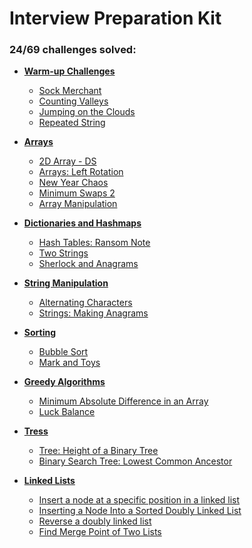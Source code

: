 # Interview Preparation Kit

### **24/69** challenges solved:

- **[Warm-up Challenges](warmup)**
    * [Sock Merchant](warmup/sock-merchant)
    * [Counting Valleys](warmup/counting-valleys)
    * [Jumping on the Clouds](warmup/jumping-on-the-clouds)
    * [Repeated String](warmup/repeated-string)

- **[Arrays](arrays)**
    * [2D Array - DS](arrays/2d-array)
    * [Arrays: Left Rotation](arrays/left-rotation)
    * [New Year Chaos](arrays/new-year-chaos)
    * [Minimum Swaps 2](arrays/minimum-swaps-2)
    * [Array Manipulation](arrays/array-manipulation)

- **[Dictionaries and Hashmaps](dictionaries-hashmaps)**
    * [Hash Tables: Ransom Note](dictionaries-hashmaps/ransom-note)
    * [Two Strings](dictionaries-hashmaps/two-strings)
    * [Sherlock and Anagrams](dictionaries-hashmaps/sherlock-and-anagrams)

- **[String Manipulation](string-manipulation)**
    * [Alternating Characters](string-manipulation/alternating-characters)
    * [Strings: Making Anagrams](string-manipulation/making-anagrams)

- **[Sorting](sorting)**
    * [Bubble Sort](sorting/bubble-sort)
    * [Mark and Toys](sorting/mark-and-toys)

- **[Greedy Algorithms](greedy-algorithms)**
    * [Minimum Absolute Difference in an Array](greedy-algorithms/minimum-absolute-difference-in-an-array)
    * [Luck Balance](greedy-algorithms/luck-balance)

- **[Tress](trees)**
    * [Tree: Height of a Binary Tree](trees/tree-height-of-a-binary-tree)
    * [Binary Search Tree: Lowest Common Ancestor](trees/binary-search-tree-lowest-common-ancestor)

- **[Linked Lists](linked-lists)**
    * [Insert a node at a specific position in a linked list](linked-lists/insert-a-node-at-a-specific-position-in-a-linked-list)
    * [Inserting a Node Into a Sorted Doubly Linked List](linked-lists/insert-a-node-into-a-sorted-doubly-linked-list)
    * [Reverse a doubly linked list](linked-lists/reverse-a-doubly-linked-list)
    * [Find Merge Point of Two Lists](linked-lists/find-the-merge-point-of-two-joined-linked-lists)